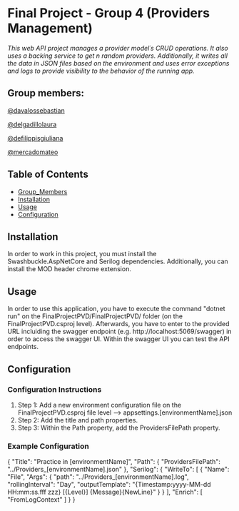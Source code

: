 # Final Project - Group 4 (Providers Management)

_This web API project manages a provider model´s CRUD operations. It also uses a backing service to get n random providers. Additionally, it writes all the data in JSON files based on the environment and uses error exceptions and logs to provide visibility to the behavior of the running app._

## Group members: 

[@davalossebastian](https://github.com/sebicsbics)  

[@delgadillolaura](https://github.com/delgadillolaura)  

[@defilippisgiuliana](https://github.com/GiulianaDefUPB)  

[@mercadomateo](https://github.com/mateo2803)  


## Table of Contents
- [Group_Members](#Group_Members)
- [Installation](#installation)
- [Usage](#usage)
- [Configuration](#configuration)

## Installation

In order to work in this project, you must install the Swashbuckle.AspNetCore and Serilog dependencies. Additionally, you can install the MOD header chrome extension.

## Usage

In order to use this application, you have to execute the command "dotnet run" on the FinalProjectPVD/FinalProjectPVD/ folder (on the FinalProjectPVD.csproj level). Afterwards, you have to enter to the provided URL incluiding the swagger endpoint (e.g. http://localhost:5069/swagger) in order to access the swagger UI. Within the swagger UI you can test the API endpoints.

## Configuration

### Configuration Instructions

1. Step 1: Add a new environment configuration file on the FinalProjectPVD.csproj file level --> appsettings.\[environmentName\].json
2. Step 2: Add the title and path properties.
3. Step 3: Within the Path property, add the ProvidersFilePath property.

### Example Configuration

{
    "Title": "Practice in \[environmentName\]",
    "Path": {
      "ProvidersFilePath": "../Providers_\[environmentName\].json"
    },
    "Serilog": {
        "WriteTo": [
          {
            "Name": "File",
            "Args": {
              "path": "../Providers_\[environmentName\].log",
              "rollingInterval": "Day",
              "outputTemplate": "{Timestamp:yyyy-MM-dd HH:mm:ss.fff zzz} [{Level}] {Message}{NewLine}"
            }
          }
        ],
        "Enrich": [ "FromLogContext" ]
      }
}